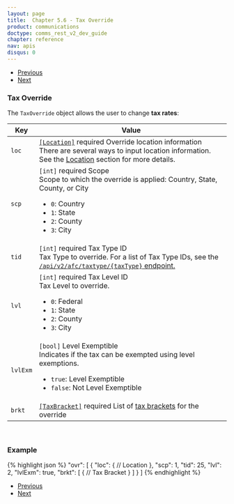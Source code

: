 ```yaml
---
layout: page
title:  Chapter 5.6 - Tax Override
product: communications
doctype: comms_rest_v2_dev_guide
chapter: reference
nav: apis
disqus: 0
---
```


<ul class="pager">
  <li class="previous"><a href="/communications/dev-guide/reference/line-item/"><i class="glyphicon glyphicon-chevron-left"></i>Previous</a></li>
  <li class="next"><a href="/communications/dev-guide/reference/safe-harbor-override/">Next<i class="glyphicon glyphicon-chevron-right"></i></a></li>
</ul>

<h3>Tax Override</h3>

The <code>TaxOverride</code> object allows the user to change <b>tax rates</b>:

<div class="mobile-table">
  <table class="styled-table">
    <thead>
      <tr>
        <th>Key</th>
        <th>Value</th>
      </tr>
    </thead>
    <tbody>
      <tr>
        <td><code>loc</code></td>
        <td><a class="dev-guide-link" href="/communications/dev-guide/reference/location/"><code>[Location]</code></a> <span class="t5">required</span> Override location information
          <br>
          There are several ways to input location information. See the <a class="dev-guide-link" href="/communications/dev-guide/reference/location/">Location</a> section for more details.
        </td>
      </tr>
      <tr>
        <td><code>scp</code></td>
        <td>
          <code>[int]</code> <span class="t5">required</span> Scope
          <br/>
          Scope to which the override is applied:  Country, State, County, or City
          <ul class="dev-guide-list">
            <li><code>0</code>: Country</li>
            <li><code>1</code>: State</li>
            <li><code>2</code>: County</li>
            <li><code>3</code>: City</li>
          </ul>
        </td>
      </tr>
      <tr>
        <td><code>tid</code></td>
        <td>
          <code>[int]</code> <span class="t5">required</span> Tax Type ID
          <br/>
          Tax Type to override.  For a list of Tax Type IDs, see the <a class ="dev-guide-link" href="/communications/dev-guide/getting-started/environments-endpoints/"><code>/api/v2/afc/taxtype/{taxType}</code> endpoint.</a>
        </td>
      </tr>
      <tr>
        <td><code>lvl</code></td>
        <td>
          <code>[int]</code> <span class="t5">required</span> Tax Level ID
          <br/>
          Tax Level to override.
          <ul class="dev-guide-list">
            <li><code>0</code>: Federal</li>
            <li><code>1</code>: State</li>
            <li><code>2</code>: County</li>
            <li><code>3</code>: City</li>
          </ul> 
        </td>
      </tr>
      <tr>
        <td><code>lvlExm</code></td>
        <td>
          <code>[bool]</code> Level Exemptible
          <br/>
          Indicates if the tax can be exempted using level exemptions.
          <ul class="dev-guide-list">
            <li><code>true</code>: Level Exemptible</li>
            <li><code>false</code>: Not Level Exemptible</li>
          </ul>
        </td>
      </tr>
      <tr>
        <td><code>brkt</code></td>
        <td>
          <a class="dev-guide-link" href="/communications/dev-guide/reference/tax-bracket/"><code>[TaxBracket]</code></a> <span class="t5">required</span> List of <a class="dev-guide-link" href="/communications/dev-guide/reference/tax-bracket/">tax brackets</a> for the override
        </td>
      </tr>
    </tbody>
  </table>
</div>
<br>

<h3>Example</h3>

{% highlight json %}
"ovr": [
  {
    "loc": {
      // Location
    },
    "scp": 1,
    "tid": 25,
    "lvl": 2,
    "lvlExm": true,
    "brkt": [
      {
        // Tax Bracket
      }
    ]
  }
]
{% endhighlight %}

<ul class="pager">
  <li class="previous"><a href="/communications/dev-guide/reference/line-item/"><i class="glyphicon glyphicon-chevron-left"></i>Previous</a></li>
  <li class="next"><a href="/communications/dev-guide/reference/safe-harbor-override/">Next<i class="glyphicon glyphicon-chevron-right"></i></a></li>
</ul>